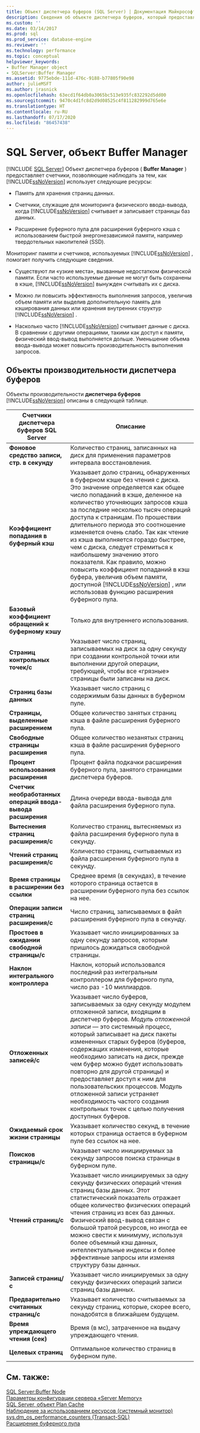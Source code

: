 ```yaml
---
title: Объект диспетчера буферов (SQL Server) | Документация Майкрософт
description: Сведения об объекте диспетчера буферов, который предоставляет счетчики, позволяющие отслеживать память для страниц и физические операции ввода-вывода, а также расширения буферного пула.
ms.custom: ''
ms.date: 03/14/2017
ms.prod: sql
ms.prod_service: database-engine
ms.reviewer: ''
ms.technology: performance
ms.topic: conceptual
helpviewer_keywords:
- Buffer Manager object
- SQLServer:Buffer Manager
ms.assetid: 9775ebde-111d-476c-9188-b77805f90e98
author: julieMSFT
ms.author: jrasnick
ms.openlocfilehash: 63ecd1f64db0a3065bc513e935fc832292d5dd00
ms.sourcegitcommit: 9470c4d1fc8d2d9d08525c4f811282999d765e6e
ms.translationtype: HT
ms.contentlocale: ru-RU
ms.lasthandoff: 07/17/2020
ms.locfileid: "86457438"
---
```

# <a name="sql-server-buffer-manager-object"></a>SQL Server, объект Buffer Manager
 [!INCLUDE [SQL Server](../../includes/applies-to-version/sqlserver.md)]
  Объект диспетчера буферов ( **Buffer Manager** ) предоставляет счетчики, позволяющие наблюдать за тем, как [!INCLUDE[ssNoVersion](../../includes/ssnoversion-md.md)] использует следующие ресурсы:  
  
-   Память для хранения страниц данных.  
  
-   Счетчики, служащие для мониторинга физического ввода-вывода, когда [!INCLUDE[ssNoVersion](../../includes/ssnoversion-md.md)] считывает и записывает страницы баз данных.  
  
-   Расширение буферного пула для расширения буферного кэша с использованием быстрой энергонезависимой памяти, например твердотельных накопителей (SSD).  
  
 Мониторинг памяти и счетчиков, используемых [!INCLUDE[ssNoVersion](../../includes/ssnoversion-md.md)] , помогает получить следующие сведения.  
  
-   Существуют ли «узкие места», вызванные недостатком физической памяти. Если часто используемые данные не могут быть сохранены в кэше, [!INCLUDE[ssNoVersion](../../includes/ssnoversion-md.md)] вынужден считывать их с диска.   
  
-   Можно ли повысить эффективность выполнения запросов, увеличив объем памяти или выделив дополнительную память для кэширования данных или хранения внутренних структур [!INCLUDE[ssNoVersion](../../includes/ssnoversion-md.md)] .  
  
-   Насколько часто [!INCLUDE[ssNoVersion](../../includes/ssnoversion-md.md)] считывает данные с диска. В сравнении с другими операциями, такими как доступ к памяти, физический ввод-вывод выполняется дольше. Уменьшение объема ввода-вывода может повысить производительность выполнения запросов.  
  
## <a name="buffer-manager-performance-objects"></a>Объекты производительности диспетчера буферов  
 Объекты производительности **диспетчера буферов** [!INCLUDE[ssNoVersion](../../includes/ssnoversion-md.md)] описаны в следующей таблице.  
  
|Счетчики диспетчера буферов SQL Server|Описание|  
|----------------------------------------|-----------------|  
|**Фоновое средство записи, стр. в секунду**|Количество страниц, записанных на диск для применения параметров интервала восстановления.| 
|**Коэффициент попадания в буферный кэш**|Указывает долю страниц, обнаруженных в буферном кэше без чтения с диска. Это значение определяется как общее число попаданий в кэше, деленное на количество уточняющих запросов кэша за последние несколько тысяч операций доступа к страницам. По прошествии длительного периода это соотношение изменяется очень слабо. Так как чтение из кэша выполняется гораздо быстрее, чем с диска, следует стремиться к наибольшему значению этого показателя. Как правило, можно повысить коэффициент попаданий в кэш буфера, увеличив объем памяти, доступной [!INCLUDE[ssNoVersion](../../includes/ssnoversion-md.md)] , или использовав функцию расширения буферного пула.|  
|**Базовый коэффициент обращений к буферному кэшу**|Только для внутреннего использования.|
|**Страниц контрольных точек/с**|Указывает число страниц, записываемых на диск за одну секунду при создании контрольной точки или выполнении другой операции, требующей, чтобы все «грязные» страницы были записаны на диск.|  
|**Страниц базы данных**|Указывает число страниц с содержимым базы данных в буферном пуле.|  
|**Страницы, выделенные расширением**|Общее количество занятых страниц кэша в файле расширения буферного пула.|  
|**Свободные страницы расширения**|Общее количество незанятых страниц кэша в файле расширения буферного пула.|  
|**Процент использования расширения**|Процент файла подкачки расширения буферного пула, занятого страницами диспетчера буферов.|  
|**Счетчик необработанных операций ввода-вывода расширения**|Длина очереди ввода-вывода для файла расширения буферного пула.|  
|**Вытеснения страниц расширения/с**|Количество страниц, вытесняемых из файла расширения буферного пула в секунду.|  
|**Чтений страниц расширения/с**|Количество страниц, считываемых из файла расширения буферного пула в секунду.|  
|**Время страницы в расширении без ссылки**|Среднее время (в секундах), в течение которого страница остается в расширении буферного пула без ссылок на нее.|  
|**Операции записи страниц расширения/с**|Число страниц, записываемых в файл расширения буферного пула в секунду.|  
|**Простоев в ожидании свободной страницы/с**|Указывает число инициированных за одну секунду запросов, которым пришлось дожидаться свободной страницы.|  
|**Наклон интегрального контроллера**|Наклон, который использовался последний раз интегральным контроллером для буферного пула, число раз -10 миллиардов.| 
|**Отложенных записей/с**|Указывает число буферов, записываемых за одну секунду модулем отложенной записи, входящим в диспетчер буферов. *Модуль отложенной записи* — это системный процесс, который записывает на диск пакеты измененных старых буферов (буферов, содержащих изменения, которые необходимо записать на диск, прежде чем буфер можно будет использовать повторно для другой страницы) и предоставляет доступ к ним для пользовательских процессов. Модуль отложенной записи устраняет необходимость частого создания контрольных точек с целью получения доступных буферов.|  
|**Ожидаемый срок жизни страницы**|Указывает количество секунд, в течение которых страница остается в буферном пуле без ссылок на нее.|  
|**Поисков страницы/с**|Указывает число инициируемых за секунду запросов поиска страницы в буферном пуле.|  
|**Чтений страниц/с**|Указывает число инициируемых за одну секунду физических операций чтения страниц базы данных. Этот статистический показатель отражает общее количество физических операций чтения страниц из всех баз данных. Физический ввод-вывод связан с большой тратой ресурсов, но иногда ее можно свести к минимуму, используя более объемный кэш данных, интеллектуальные индексы и более эффективные запросы или изменяя структуру базы данных.|  
|**Записей страниц/с**|Указывает число инициируемых за одну секунду физических операций записи страниц базы данных.|  
|**Предварительно считанных страниц/с**|Указывает количество считываемых за секунду страниц, которые, скорее всего, понадобятся в ближайшем будущем.|  
|**Время упреждающего чтения (сек)**|Время (в мс), затраченное на выдачу упреждающего чтения.|
|**Целевых страниц**|Оптимальное количество страниц в буферном пуле.|

  
## <a name="see-also"></a>См. также:  
 [SQL Server:Buffer Node](../../relational-databases/performance-monitor/sql-server-buffer-node.md)   
 [Параметры конфигурации сервера «Server Memory»](../../database-engine/configure-windows/server-memory-server-configuration-options.md)   
 [SQL Server, объект Plan Cache](../../relational-databases/performance-monitor/sql-server-plan-cache-object.md)   
 [Наблюдение за использованием ресурсов (системный монитор)](../../relational-databases/performance-monitor/monitor-resource-usage-system-monitor.md)   
 [sys.dm_os_performance_counters (Transact-SQL)](../../relational-databases/system-dynamic-management-views/sys-dm-os-performance-counters-transact-sql.md)   
 [Расширение буферного пула](../../database-engine/configure-windows/buffer-pool-extension.md)  
  
  

